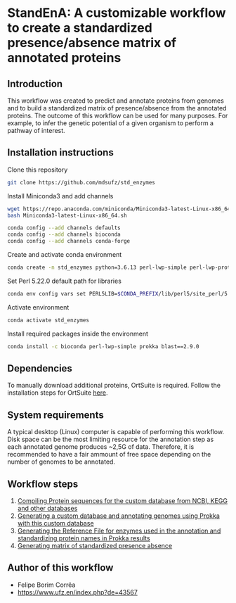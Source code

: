 # StandEnA: A customizable workflow to create a standardized presence/absence matrix of annotated proteins

## Introduction
This workflow was created to predict and annotate proteins 
from genomes and to build a standardized matrix of presence/absence from the annotated proteins.
The outcome of this workflow can be used for many purposes. For example, to infer the genetic potential 
of a given organism to perform a pathway of interest.

## Installation instructions
Clone this repository
```bash
git clone https://github.com/mdsufz/std_enzymes
```
Install Miniconda3 and add channels
```bash
wget https://repo.anaconda.com/miniconda/Miniconda3-latest-Linux-x86_64.sh
bash Miniconda3-latest-Linux-x86_64.sh

conda config --add channels defaults
conda config --add channels bioconda
conda config --add channels conda-forge
```
Create and activate conda environment
```bash
conda create -n std_enzymes python=3.6.13 perl-lwp-simple perl-lwp-protocol-https prokka blast==2.9.0
```

Set Perl 5.22.0 default path for libraries
```bash
conda env config vars set PERL5LIB=$CONDA_PREFIX/lib/perl5/site_perl/5.22.0/ -n std_enzymes
```

Activate environment
```bash
conda activate std_enzymes
```

Install required packages inside the environment
```bash
conda install -c bioconda perl-lwp-simple prokka blast==2.9.0
```
## Dependencies
To manually download additional proteins, OrtSuite is required. 
Follow the installation steps for OrtSuite [here](https://github.com/mdsufz/OrtSuite/).

## System requirements
A typical desktop (Linux) computer is capable of performing this workflow.
Disk space can be the most limiting resource for the annotation step as each annotated genome produces ~2,5G of data. Therefore, it is recommended to have a fair ammount of free space depending on the number of genomes to be annotated.


## Workflow steps
1. [Compiling Protein sequences for the custom database from NCBI, KEGG and other databases](docs/CUSTOMDB.md)
2. [Generating a custom database and annotating genomes using Prokka with this custom database](docs/ANNOTATION.md)
3. [Generating the Reference File for enzymes used in the annotation and standardizing protein names in Prokka results](docs/STANDARDIZING.md)
4. [Generating matrix of standardized presence absence](docs/PRESABS.md)

## Author of this workflow
- Felipe Borim Corrêa
- https://www.ufz.en/index.php?de=43567
